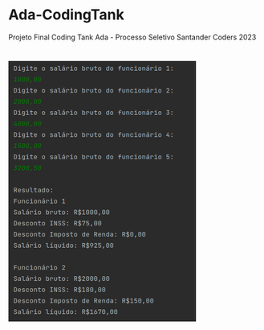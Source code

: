 # Ada-CodingTank
Projeto Final Coding Tank Ada - Processo Seletivo Santander Coders 2023
#
<img src = "./md/ex.png">